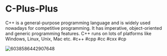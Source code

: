 # C-Plus-Plus
C++ is a general-purpose programming language and is widely used nowadays for competitive programming. It has imperative, object-oriented and generic programming features. C++ runs on lots of platforms like Windows, Linux, Unix, Mac etc.
#c++ #cpp #cc #cxx #cp

![6038586442907648](https://user-images.githubusercontent.com/109382325/206103564-1e751641-b620-4b16-8a40-9a447adee070.png)
